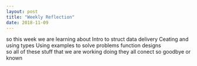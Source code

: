 ```yaml
---
layout: post
title: "Weekly Reflection"
date: 2018-11-09
---
```


so this week we are learning about Intro to struct data delivery 
                                   Ceating and using types
                                   Using examples to solve problems
                                   function designs                                                  
so all of these stuff that we are working doing they all conect so goodbye or known
